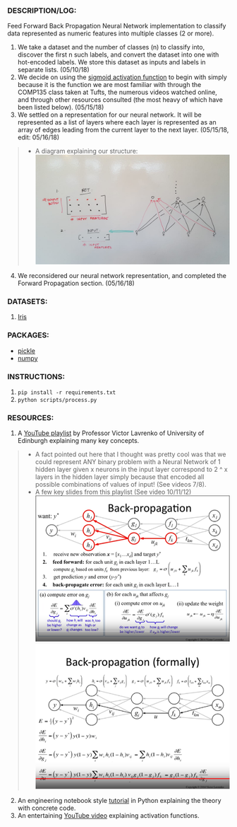 ### DESCRIPTION/LOG:
Feed Forward Back Propagation Neural Network implementation to classify data
represented as numeric features into multiple classes (2 or more). 
1. We take a dataset and the number of classes (n) to classify into, discover
the first n such labels, and convert the dataset into one with hot-encoded 
labels. We store this dataset as inputs and labels in separate lists. (05/10/18)
2. We decide on using the [sigmoid activation function](https://en.wikipedia.org/wiki/Sigmoid_function) to begin with simply
because it is the function we are most familiar with through the COMP135 class
taken at Tufts, the numerous videos watched online, and through other resources
consulted (the most heavy of which have been listed below). (05/15/18)
3. We settled on a representation for our neural network. It will be represented
as a list of layers where each layer is represented as an array of edges leading
from the current layer to the next layer. (05/15/18, edit: 05/16/18)
> * A diagram explaining our structure:
![Representation](https://github.com/pjain03/ann-multiclass/raw/master/src/representation.png "Our Representation")
4. We reconsidered our neural network representation, and completed the Forward
Propagation section. (05/16/18)

### DATASETS:
1. [Iris](https://archive.ics.uci.edu/ml/machine-learning-databases/iris/)

### PACKAGES:
* [pickle](https://docs.python.org/2/library/pickle.html)
* [numpy](https://docs.scipy.org/doc/numpy/user/quickstart.html)

### INSTRUCTIONS:
1. `pip install -r requirements.txt`
2. `python scripts/process.py`

### RESOURCES:
1. A [YouTube playlist](https://www.youtube.com/playlist?list=PLBv09BD7ez_4Bs9j3o8l_ZTjQZoN_3Oqs) by Professor Victor Lavrenko of University of Edinburgh
explaining many key concepts.
> * A fact pointed out here that I thought was pretty cool was that we could
represent ANY binary problem with a Neural Network of 1 hidden layer given
x neurons in the input layer correspond to 2 ^ x layers in the hidden layer
simply because that encoded all possible combinations of values of input!
(See videos 7/8).
> * A few key slides from this playlist (See video 10/11/12)
![Entire process](https://github.com/pjain03/ann-multiclass/raw/master/src/entire.png "Entire Process")
![Backpropagation details](https://github.com/pjain03/ann-multiclass/raw/master/src/backprop.png "Detailed Backpropagation")
2. An engineering notebook style [tutorial](https://iamtrask.github.io/2015/07/12/basic-python-network/) in Python explaining the theory with
concrete code.
3. An entertaining [YouTube video](https://www.youtube.com/watch?v=-7scQpJT7uo) explaining activation functions.
